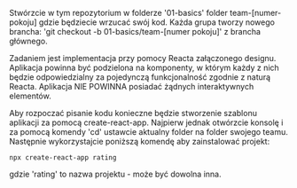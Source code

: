 Stwórzcie w tym repozytorium w folderze '01-basics' folder team-[numer-pokoju] gdzie będziecie wrzucać swój kod. Każda grupa tworzy nowego brancha: 'git checkout -b 01-basics/team-[numer pokoju]' z brancha głównego.

Zadaniem jest implementacja przy pomocy Reacta załączonego designu.
Aplikacja powinna być podzielona na komponenty, w którym każdy z nich będzie odpowiedzialny za pojedynczą funkcjonalność zgodnie z naturą Reacta.
Aplikacja NIE POWINNA posiadać żądnych interaktywnych elementów.

Aby rozpoczać pisanie kodu konieczne będzie stworzenie szablonu aplikacji za pomocą create-react-app. Najpierw jednak otwórzcie konsolę i za pomocą komendy 'cd' ustawcie aktualny folder na folder swojego teamu. Następnie wykorzystajcie poniższą komendę aby zainstalować projekt:

```
npx create-react-app rating
```

gdzie 'rating' to nazwa projektu - może być dowolna inna.

